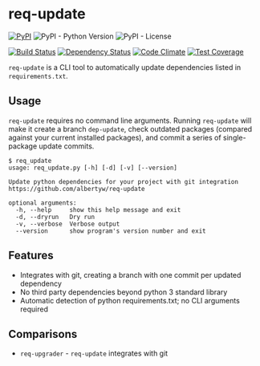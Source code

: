 # req-update

[![PyPI](https://img.shields.io/pypi/v/req-update)](https://pypi.org/project/req-update/)
![PyPI - Python Version](https://img.shields.io/pypi/pyversions/req-update)
![PyPI - License](https://img.shields.io/pypi/l/req-update)

[![Build Status](https://drone.albertyw.com/api/badges/albertyw/req-update/status.svg)](https://drone.albertyw.com/albertyw/req-update)
[![Dependency Status](https://pyup.io/repos/github/albertyw/req-update/shield.svg)](https://pyup.io/repos/github/albertyw/req-update/)
[![Code Climate](https://codeclimate.com/github/albertyw/req-update/badges/gpa.svg)](https://codeclimate.com/github/albertyw/req-update)
[![Test Coverage](https://codeclimate.com/github/albertyw/req-update/badges/coverage.svg)](https://codeclimate.com/github/albertyw/req-update/coverage)

`req-update` is a CLI tool to automatically update dependencies listed in `requirements.txt`.

## Usage

`req-update` requires no command line arguments.  Running `req-update` will
make it create a branch `dep-update`, check outdated packages (compared against
your current installed packages), and commit a series of single-package update
commits.

```
$ req_update
usage: req_update.py [-h] [-d] [-v] [--version]

Update python dependencies for your project with git integration https://github.com/albertyw/req-update

optional arguments:
  -h, --help     show this help message and exit
  -d, --dryrun   Dry run
  -v, --verbose  Verbose output
  --version      show program's version number and exit
```

## Features

 - Integrates with git, creating a branch with one commit per updated dependency
 - No third party dependencies beyond python 3 standard library
 - Automatic detection of python requirements.txt; no CLI arguments required

## Comparisons

 - `req-upgrader` - `req-update` integrates with git
